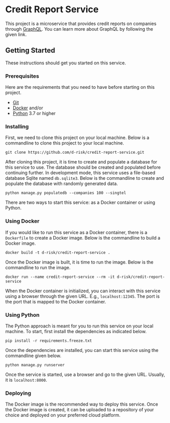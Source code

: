 # Credit Report Service

This project is a microservice that provides credit reports on companies through [GraphQL].
You can learn more about GraphQL by following the given link.

## Getting Started

These instructions should get you started on this service.

### Prerequisites

Here are the requirements that you need to have before starting on this project.

* [Git]
* [Docker] and/or
* [Python] 3.7 or higher

### Installing

First, we need to clone this project on your local machine.
Below is a commandline to clone this project to your local machine.

```commandline
git clone https://github.com/d-risk/credit-report-service.git
```

After cloning this project, it is time to create and populate a database for this service to use.
The database should be created and populated before continuing further.
In development mode, this service uses a file-based database Sqlite named `db.sqlite3`.
Below is the commandline to create and populate the database with randomly generated data.

```commandline
python manage.py populatedb --companies 100 --singtel
```

There are two ways to start this service: as a Docker container or using Python.

### Using Docker

If you would like to run this service as a Docker container, there is a `Dockerfile` to create a Docker image.
Below is the commandline to build a Docker image.

```commandline
docker build -t d-risk/credit-report-service .
```

Once the Docker image is built, it is time to run the image.
Below is the commandline to run the image.

```commandline
docker run --name credit-report-service --rm -it d-risk/credit-report-service
```

When the Docker container is initialized, you can interact with this service using a browser through the given URL.
E.g., `localhost:12345`.
The port is the port that is mapped to the Docker container.

### Using Python

The Python approach is meant for you to run this service on your local machine.
To start, first install the dependencies as indicated below.

```commandline
pip install -r requirements.freeze.txt
```

Once the dependencies are installed, you can start this service using the commandline given below.

```commandline
python manage.py runserver
```

Once the service is started, use a browser and go to the given URL.
Usually, it is `localhost:8000`.

### Deploying

The Docker image is the recommended way to deploy this service.
Once the Docker image is created, it can be uploaded to a repository of your choice and deployed on your preferred cloud platform.


[GraphQL]: https://graphql.org/
[Git]: https://git-scm.com/
[Docker]: https://www.docker.com/
[Python]: https://www.python.org/
